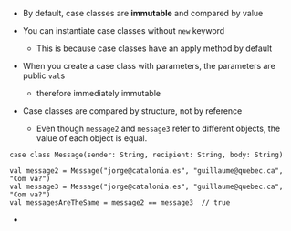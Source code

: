  - By default, case classes are **immutable** and compared by value
 
 - You can instantiate case classes without `new` keyword
    - This is because case classes have an apply method by default
    
 - When you create a case class with parameters, the parameters are public `val`s
    - therefore immediately immutable
    
 - Case classes are compared by structure, not by reference
    - Even though `message2` and `message3` refer to different objects,
     the value of each object is equal.  

```$xslt
case class Message(sender: String, recipient: String, body: String)

val message2 = Message("jorge@catalonia.es", "guillaume@quebec.ca", "Com va?")
val message3 = Message("jorge@catalonia.es", "guillaume@quebec.ca", "Com va?")
val messagesAreTheSame = message2 == message3  // true
```

- 